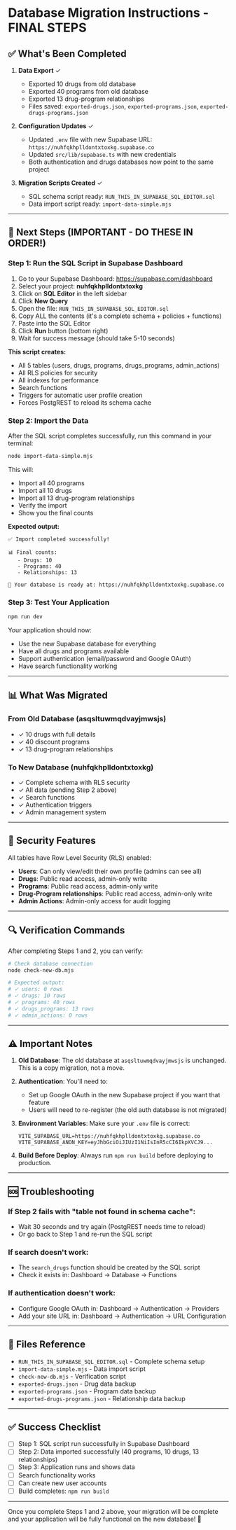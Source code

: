 # Database Migration Instructions - FINAL STEPS

## ✅ What's Been Completed

1. **Data Export** ✓
   - Exported 10 drugs from old database
   - Exported 40 programs from old database
   - Exported 13 drug-program relationships
   - Files saved: `exported-drugs.json`, `exported-programs.json`, `exported-drugs-programs.json`

2. **Configuration Updates** ✓
   - Updated `.env` file with new Supabase URL: `https://nuhfqkhplldontxtoxkg.supabase.co`
   - Updated `src/lib/supabase.ts` with new credentials
   - Both authentication and drugs databases now point to the same project

3. **Migration Scripts Created** ✓
   - SQL schema script ready: `RUN_THIS_IN_SUPABASE_SQL_EDITOR.sql`
   - Data import script ready: `import-data-simple.mjs`

---

## 🚀 Next Steps (IMPORTANT - DO THESE IN ORDER!)

### Step 1: Run the SQL Script in Supabase Dashboard

1. Go to your Supabase Dashboard: https://supabase.com/dashboard
2. Select your project: **nuhfqkhplldontxtoxkg**
3. Click on **SQL Editor** in the left sidebar
4. Click **New Query**
5. Open the file: `RUN_THIS_IN_SUPABASE_SQL_EDITOR.sql`
6. Copy ALL the contents (it's a complete schema + policies + functions)
7. Paste into the SQL Editor
8. Click **Run** button (bottom right)
9. Wait for success message (should take 5-10 seconds)

**This script creates:**
- All 5 tables (users, drugs, programs, drugs_programs, admin_actions)
- All RLS policies for security
- All indexes for performance
- Search functions
- Triggers for automatic user profile creation
- Forces PostgREST to reload its schema cache

### Step 2: Import the Data

After the SQL script completes successfully, run this command in your terminal:

```bash
node import-data-simple.mjs
```

This will:
- Import all 40 programs
- Import all 10 drugs
- Import all 13 drug-program relationships
- Verify the import
- Show you the final counts

**Expected output:**
```
✅ Import completed successfully!

📊 Final counts:
   - Drugs: 10
   - Programs: 40
   - Relationships: 13

🎉 Your database is ready at: https://nuhfqkhplldontxtoxkg.supabase.co
```

### Step 3: Test Your Application

```bash
npm run dev
```

Your application should now:
- Use the new Supabase database for everything
- Have all drugs and programs available
- Support authentication (email/password and Google OAuth)
- Have search functionality working

---

## 📊 What Was Migrated

### From Old Database (asqsltuwmqdvayjmwsjs)
- ✓ 10 drugs with full details
- ✓ 40 discount programs
- ✓ 13 drug-program relationships

### To New Database (nuhfqkhplldontxtoxkg)
- ✓ Complete schema with RLS security
- ✓ All data (pending Step 2 above)
- ✓ Search functions
- ✓ Authentication triggers
- ✓ Admin management system

---

## 🔐 Security Features

All tables have Row Level Security (RLS) enabled:

- **Users**: Can only view/edit their own profile (admins can see all)
- **Drugs**: Public read access, admin-only write
- **Programs**: Public read access, admin-only write
- **Drug-Program relationships**: Public read access, admin-only write
- **Admin Actions**: Admin-only access for audit logging

---

## 🔍 Verification Commands

After completing Steps 1 and 2, you can verify:

```bash
# Check database connection
node check-new-db.mjs

# Expected output:
# ✓ users: 0 rows
# ✓ drugs: 10 rows
# ✓ programs: 40 rows
# ✓ drugs_programs: 13 rows
# ✓ admin_actions: 0 rows
```

---

## ⚠️ Important Notes

1. **Old Database**: The old database at `asqsltuwmqdvayjmwsjs` is unchanged. This is a copy migration, not a move.

2. **Authentication**: You'll need to:
   - Set up Google OAuth in the new Supabase project if you want that feature
   - Users will need to re-register (the old auth database is not migrated)

3. **Environment Variables**: Make sure your `.env` file is correct:
   ```
   VITE_SUPABASE_URL=https://nuhfqkhplldontxtoxkg.supabase.co
   VITE_SUPABASE_ANON_KEY=eyJhbGciOiJIUzI1NiIsInR5cCI6IkpXVCJ9...
   ```

4. **Build Before Deploy**: Always run `npm run build` before deploying to production.

---

## 🆘 Troubleshooting

### If Step 2 fails with "table not found in schema cache":
- Wait 30 seconds and try again (PostgREST needs time to reload)
- Or go back to Step 1 and re-run the SQL script

### If search doesn't work:
- The `search_drugs` function should be created by the SQL script
- Check it exists in: Dashboard → Database → Functions

### If authentication doesn't work:
- Configure Google OAuth in: Dashboard → Authentication → Providers
- Add your site URL in: Dashboard → Authentication → URL Configuration

---

## 📁 Files Reference

- `RUN_THIS_IN_SUPABASE_SQL_EDITOR.sql` - Complete schema setup
- `import-data-simple.mjs` - Data import script
- `check-new-db.mjs` - Verification script
- `exported-drugs.json` - Drug data backup
- `exported-programs.json` - Program data backup
- `exported-drugs-programs.json` - Relationship data backup

---

## ✅ Success Checklist

- [ ] Step 1: SQL script run successfully in Supabase Dashboard
- [ ] Step 2: Data imported successfully (40 programs, 10 drugs, 13 relationships)
- [ ] Step 3: Application runs and shows data
- [ ] Search functionality works
- [ ] Can create new user accounts
- [ ] Build completes: `npm run build`

---

Once you complete Steps 1 and 2 above, your migration will be complete and your application will be fully functional on the new database! 🎉
